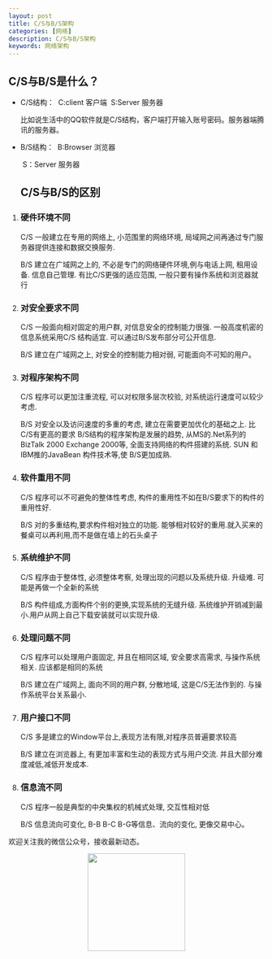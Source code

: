 ```yaml
---
layout: post
title: C/S与B/S架构
categories: [网络]
description: C/S与B/S架构
keywords: 网络架构
---
```


## C/S与B/S是什么？

* C/S结构：
  ​        C:client 客户端
  ​        S:Server 服务器

    比如说生活中的QQ软件就是C/S结构，客户端打开输入账号密码。服务器端腾讯的服务器。

* B/S结构：
  ​        B:Browser 浏览器

  ​        S：Server 服务器 

  ## C/S与B/S的区别

1. ###  硬件环境不同

   C/S 一般建立在专用的网络上, 小范围里的网络环境, 局域网之间再通过专门服务器提供连接和数据交换服务.

   B/S 建立在广域网之上的, 不必是专门的网络硬件环境,例与电话上网, 租用设备. 信息自己管理. 有比C/S更强的适应范围, 一般只要有操作系统和浏览器就行  

2. ### 对安全要求不同

    C/S 一般面向相对固定的用户群, 对信息安全的控制能力很强. 一般高度机密的信息系统采用C/S 结构适宜. 可以通过B/S发布部分可公开信息.

    B/S 建立在广域网之上, 对安全的控制能力相对弱, 可能面向不可知的用户。

3. ###  对程序架构不同

    C/S 程序可以更加注重流程, 可以对权限多层次校验, 对系统运行速度可以较少考虑.

    B/S 对安全以及访问速度的多重的考虑, 建立在需要更加优化的基础之上. 比C/S有更高的要求 B/S结构的程序架构是发展的趋势, 从MS的.Net系列的BizTalk 2000 Exchange 2000等, 全面支持网络的构件搭建的系统. SUN 和IBM推的JavaBean 构件技术等,使 B/S更加成熟. 

4. ###  软件重用不同

    C/S 程序可以不可避免的整体性考虑, 构件的重用性不如在B/S要求下的构件的重用性好.

    B/S 对的多重结构,要求构件相对独立的功能. 能够相对较好的重用.就入买来的餐桌可以再利用,而不是做在墙上的石头桌子 

5. ###  系统维护不同

    C/S 程序由于整体性, 必须整体考察, 处理出现的问题以及系统升级. 升级难. 可能是再做一个全新的系统

   B/S 构件组成,方面构件个别的更换,实现系统的无缝升级. 系统维护开销减到最小.用户从网上自己下载安装就可以实现升级. 

6. ###  处理问题不同

    C/S 程序可以处理用户面固定, 并且在相同区域, 安全要求高需求, 与操作系统相关. 应该都是相同的系统

    B/S 建立在广域网上, 面向不同的用户群, 分散地域, 这是C/S无法作到的. 与操作系统平台关系最小.

7. ###  用户接口不同

    C/S 多是建立的Window平台上,表现方法有限,对程序员普遍要求较高

    B/S 建立在浏览器上, 有更加丰富和生动的表现方式与用户交流. 并且大部分难度减低,减低开发成本. 

8. ###  信息流不同

    C/S 程序一般是典型的中央集权的机械式处理, 交互性相对低

    B/S 信息流向可变化, B-B B-C B-G等信息、流向的变化, 更像交易中心。

    
欢迎关注我的微信公众号，接收最新动态。

<div align="center"><img width="192px" height="192px" src="https://i.postimg.cc/pdykktnS/weichat.jpg"/></div>